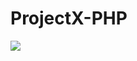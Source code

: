 # ProjectX-PHP
 <img src="https://github.com/ahmadsyaifuddin-99/ProjectX-PHP/assets/77381720/dd200b7f-331b-48e8-90ec-da54a1faf474">
